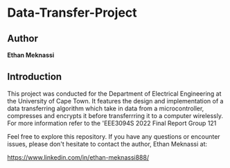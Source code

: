 # Data-Transfer-Project

## Author
**Ethan Meknassi**

## Introduction
This project was conducted for the Department of Electrical Engineering at the University of Cape Town. It features the design and implementation of a data transferring algorithm which take in data from a microcontroller, compresses and encrypts it before transferrring it to a computer wirelessly. For more information refer to the 'EEE3094S 2022 Final Report Group 121

Feel free to explore this repository. If you have any questions or encounter issues, please don't hesitate to contact the author, Ethan Meknassi at:

https://www.linkedin.com/in/ethan-meknassi888/
